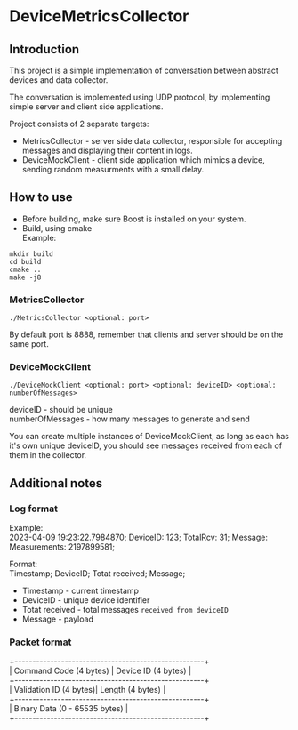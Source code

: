 # DeviceMetricsCollector

## Introduction

This project is a simple implementation of conversation between abstract devices and data collector.

The conversation is implemented using UDP protocol, by implementing simple server and client side applications.

Project consists of 2 separate targets:
- MetricsCollector - server side data collector, responsible for accepting messages and displaying their content in logs.
- DeviceMockClient - client side application which mimics a device, sending random measurments with a small delay.

## How to use

- Before building, make sure Boost is installed on your system.
- Build, using cmake<br>
Example:<br>
```
mkdir build
cd build
cmake ..
make -j8
```

### MetricsCollector

```./MetricsCollector <optional: port>```

By default port is 8888, remember that clients and server should be on the same port.

### DeviceMockClient

```./DeviceMockClient <optional: port> <optional: deviceID> <optional: numberOfMessages>```

deviceID - should be unique<br>
numberOfMessages - how many messages to generate and send<br>

You can create multiple instances of DeviceMockClient, as long as each has it's own unique deviceID, you should see messages received from each of them in the collector.

## Additional notes

### Log format

Example:<br>
2023-04-09 19:23:22.7984870; DeviceID: 123; TotalRcv: 31; Message: Measurements: 2197899581;

Format:<br>
Timestamp; DeviceID; Totat received; Message;

- Timestamp - current timestamp
- DeviceID - unique device identifier
- Totat received - total messages ```received from deviceID```
- Message - payload

### Packet format
+-----------------------------------------------------+<br>
| Command Code (4 bytes) | Device ID (4 bytes)        |<br>
+-----------------------------------------------------+<br>
| Validation ID (4 bytes)| Length (4 bytes)           |<br>
+-----------------------------------------------------+<br>
| Binary Data (0 - 65535 bytes)                       |<br>
+-----------------------------------------------------+<br>